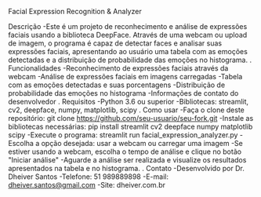Facial Expression Recognition & Analyzer

Descrição
-Este é um projeto de reconhecimento e análise de expressões faciais usando a biblioteca DeepFace. Através de uma webcam ou upload de imagem, o programa é capaz de detectar faces e analisar suas expressões faciais, apresentando ao usuário uma tabela com as emoções detectadas e a distribuição de probabilidade das emoções no histograma.
.
Funcionalidades
-Reconhecimento de expressões faciais através da webcam
-Análise de expressões faciais em imagens carregadas
-Tabela com as emoções detectadas e suas porcentagens
-Distribuição de probabilidade das emoções no histograma
-Informações de contato do desenvolvedor
.
Requisitos
-Python 3.6 ou superior
-Bibliotecas: streamlit, cv2, deepface, numpy, matplotlib, scipy
.
Como usar
-Faça o clone deste repositório: git clone https://github.com/seu-usuario/seu-fork.git
-Instale as bibliotecas necessárias: pip install streamlit cv2 deepface numpy matplotlib scipy
-Execute o programa: streamlit run facial_expression_analyzer.py
-Escolha a opção desejada: usar a webcam ou carregar uma imagem
-Se estiver usando a webcam, escolha o tempo de análise e clique no botão "Iniciar análise"
-Aguarde a análise ser realizada e visualize os resultados apresentados na tabela e no histograma.
.
Contato
-Desenvolvido por Dr. Dheiver Santos
-Telefone: 51 989889898
-E-mail: dheiver.santos@gmail.com
-Site: dheiver.com.br
